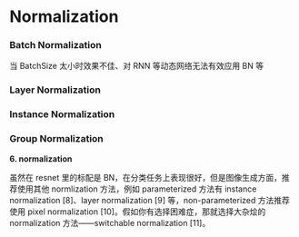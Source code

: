# Normalization



### Batch Normalization

当 BatchSize 太小时效果不佳、对 RNN 等动态网络无法有效应用 BN 等

### Layer Normalization



### Instance Normalization



### Group Normalization







**6. normalization**

虽然在 resnet 里的标配是 BN，在分类任务上表现很好，但是图像生成方面，推荐使用其他 normlization 方法，例如
parameterized 方法有 instance normalization [8]、layer normalization [9] 等，non-parameterized 方法推荐使用 pixel normalization [10]。假如你有选择困难症，那就选择大杂烩的 normalization
方法——switchable normalization [11]。

